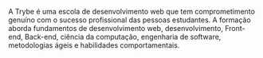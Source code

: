 A Trybe é uma escola de desenvolvimento web que tem comprometimento genuíno com o sucesso profissional das pessoas estudantes. A formação aborda fundamentos de desenvolvimento web, desenvolvimento, Front-end, Back-end, ciência da computação, engenharia de software, metodologias ágeis e habilidades comportamentais.
